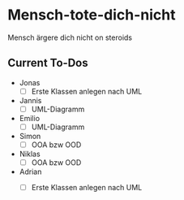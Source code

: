 # Mensch-tote-dich-nicht
Mensch ärgere dich nicht on steroids


## Current To-Dos
- Jonas
  - [ ] Erste Klassen anlegen nach UML
- Jannis
  - [ ] UML-Diagramm
- Emilio
  - [ ] UML-Diagramm
- Simon
  - [ ] OOA bzw OOD
- Niklas
  - [ ] OOA bzw OOD
- Adrian
  - [ ] Erste Klassen anlegen nach UML
        

        
        
        
      

  